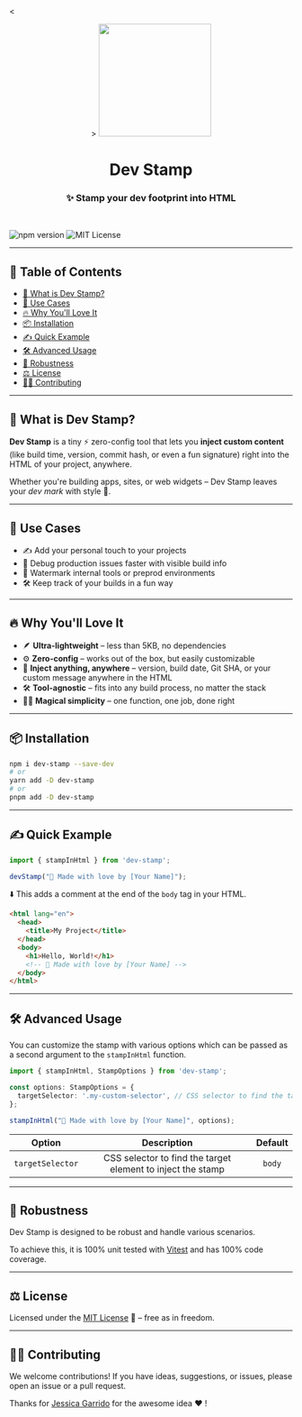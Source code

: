 <<div align="center">>
  <img width="200" src="https://raw.githubusercontent.com/antoinezanardi/dev-stamp/refs/heads/docs/improved-readme/assets/logo.png">
  <h1>Dev Stamp</h2>
  <h3>✨ Stamp your dev footprint into HTML</h3>
  <br/>
</div>

![npm version](https://img.shields.io/npm/v/dev-stamp) ![MIT License](https://img.shields.io/badge/license-MIT-blue.svg)

---

## 📜 Table of Contents

- [🚀 What is Dev Stamp?](#-what-is-dev-stamp)
- [🎯 Use Cases](#-use-cases)
- [🔥 Why You'll Love It](#-why-youll-love-it)
- [📦 Installation](#-installation)
- [✍️ Quick Example](#-quick-example)
- [🛠️ Advanced Usage](#-advanced-usage)
- [🧪 Robustness](#-robustness)
- [⚖️ License](#-license)
- [👩‍💻 Contributing](#-contributing)

---

## 🚀 What is Dev Stamp?

**Dev Stamp** is a tiny ⚡️ zero-config tool that lets you **inject custom content** (like build time, version, commit hash, or even a fun signature) right into the HTML of your project, anywhere.

Whether you're building apps, sites, or web widgets – Dev Stamp leaves your *dev mark* with style 💮.

---

## 🎯 Use Cases

* ✍️ Add your personal touch to your projects
* 🧪 Debug production issues faster with visible build info
* 🪪 Watermark internal tools or preprod environments
* 🛠️ Keep track of your builds in a fun way

---

## 🔥 Why You'll Love It

* 🪶 **Ultra-lightweight** – less than 5KB, no dependencies
* ⚙️ **Zero-config** – works out of the box, but easily customizable
* 💬 **Inject anything, anywhere** – version, build date, Git SHA, or your custom message anywhere in the HTML
* 🛠️ **Tool-agnostic** – fits into any build process, no matter the stack
* 🧙‍♂️ **Magical simplicity** – one function, one job, done right

---

## 📦 Installation

```bash
npm i dev-stamp --save-dev
# or
yarn add -D dev-stamp
# or
pnpm add -D dev-stamp
```

---

## ✍️ Quick Example

```ts
import { stampInHtml } from 'dev-stamp';

devStamp("💮 Made with love by [Your Name]");
```

⬇️ This adds a comment at the end of the `body` tag in your HTML.

```html
<html lang="en">
  <head>
    <title>My Project</title>
  </head>
  <body>
    <h1>Hello, World!</h1>
    <!-- 💮 Made with love by [Your Name] -->
  </body>
</html>
```

---

## 🛠️ Advanced Usage

You can customize the stamp with various options which can be passed as a second argument to the `stampInHtml` function.

```ts
import { stampInHtml, StampOptions } from 'dev-stamp';

const options: StampOptions = {
  targetSelector: '.my-custom-selector', // CSS selector to find the target element, comment will be injected at the end of this element
};

stampInHtml("💮 Made with love by [Your Name]", options);
```

|      Option      |                         Description                         | Default |
|:----------------:|:-----------------------------------------------------------:|:-------:|
| `targetSelector` | CSS selector to find the target element to inject the stamp | `body`  |

---

## 🧪 Robustness

Dev Stamp is designed to be robust and handle various scenarios.

To achieve this, it is 100% unit tested with [Vitest](https://vitest.dev/) and has 100% code coverage.

---

## ⚖️ License

Licensed under the [MIT License](https://opensource.org/licenses/MIT) 📄 – free as in freedom.

---

## 👩‍💻 Contributing

We welcome contributions! If you have ideas, suggestions, or issues, please open an issue or a pull request.

Thanks for [Jessica Garrido](https://github.com/jessicagarrido) for the awesome idea ❤️ !